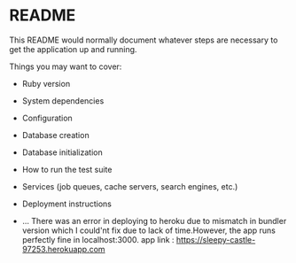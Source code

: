 # README

This README would normally document whatever steps are necessary to get the
application up and running.

Things you may want to cover:

* Ruby version

* System dependencies

* Configuration

* Database creation

* Database initialization

* How to run the test suite

* Services (job queues, cache servers, search engines, etc.)

* Deployment instructions

* ...
There was an error in deploying to heroku due to mismatch in bundler version which I could'nt fix due to lack of time.However, the app runs perfectly fine in localhost:3000.
app link : https://sleepy-castle-97253.herokuapp.com

